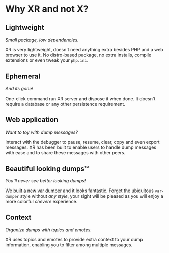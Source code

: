# Why XR and not X?

## Lightweight

*Small package, low dependencies.*

XR is very lightweight, doesn't need anything extra besides PHP and a web browser to use it. No distro-based package, no extra installs, compile extensions or even tweak your `php.ini`.

## Ephemeral

*And its gone!*

One-click command run XR server and dispose it when done. It doesn't require a database or any other persistence requirement.

## Web application

*Want to toy with dump messages?*

Interact with the debugger to pause, resume, clear, copy and even export messages. XR has been built to enable users to handle dump messages with ease and to share these messages with other peers.

## Beautiful looking dumps™️

*You'll never see better looking dumps!*

We [built a new var dumper](https://github.com/chevere/var-dump) and it looks fantastic. Forget the ubiquitous `var-dumper` style without *any style*, your sight will be pleased as you will enjoy a more colorful *chevere* experience.

## Context

*Organize dumps with topics and emotes.*

XR uses topics and emotes to provide extra context to your dump information, enabling you to filter among multiple messages.
